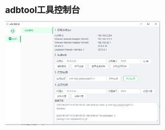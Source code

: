 # adbtool工具控制台

[![star](./public/images/pic0.png)](https://gitee.com/dromara/electron-egg/stargazers)

